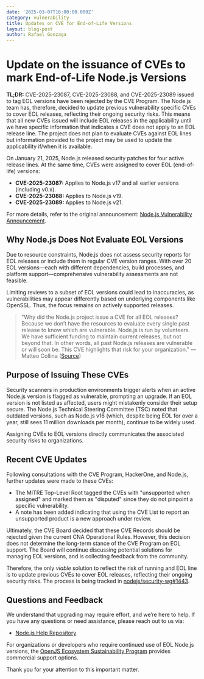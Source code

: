 ```yaml
---
date: '2025-03-07T16:00:00.000Z'
category: vulnerability
title: Updates on CVE for End-of-Life Versions
layout: blog-post
author: Rafael Gonzaga
---
```


# Update on the issuance of CVEs to mark End-of-Life Node.js Versions

**TL;DR:** CVE-2025-23087, CVE-2025-23088, and CVE-2025-23089 issued to
tag EOL versions have been rejected by the CVE Program.
The Node.js team has, therefore, decided to update previous vulnerability specific
CVEs to cover EOL releases, reflecting their ongoing security risks. This means that
all new CVEs issued will include EOL releases in the applicability until we have specific
information that indicates a CVE does not apply to an EOL release line. The project
does not plan to evaluate CVEs against EOL lines but information provided to the
project may be used to update the applicability if/when it is available.

On January 21, 2025, Node.js released security patches for four active release
lines. At the same time, CVEs were assigned to cover EOL (end-of-life) versions:

- **CVE-2025-23087:** Applies to Node.js v17 and all earlier versions (including v0.x).
- **CVE-2025-23088:** Applies to Node.js v19.
- **CVE-2025-23089:** Applies to Node.js v21.

For more details, refer to the original announcement: [Node.js Vulnerability Announcement](https://nodejs.org/en/blog/vulnerability/upcoming-cve-for-eol-versions).

## Why Node.js Does Not Evaluate EOL Versions

Due to resource constraints, Node.js does not assess security reports for EOL
releases or include them in regular CVE version ranges. With over 20 EOL
versions—each with different dependencies, build processes, and
platform support—comprehensive vulnerability assessments are not feasible.

Limiting reviews to a subset of EOL versions could lead to inaccuracies, as
vulnerabilities may appear differently based on underlying components like OpenSSL.
Thus, the focus remains on actively supported releases.

> "Why did the Node.js project issue a CVE for all EOL releases? Because we
> don’t have the resources to evaluate every single past release to know which
> are vulnerable. Node.js is run by volunteers. We have sufficient funding to
> maintain current releases, but not beyond that. In other words, all past Node.js
> releases are vulnerable or will soon be. This CVE highlights that risk for your
> organization."
> — Matteo Collina ([Source](https://x.com/matteocollina/status/1882892694722101326))

## Purpose of Issuing These CVEs

Security scanners in production environments trigger alerts when an active
Node.js version is flagged as vulnerable, prompting an upgrade. If an EOL
version is not listed as affected, users might mistakenly consider their setup
secure. The Node.js Technical Steering Committee (TSC) noted that outdated
versions, such as Node.js v16 (which, despite being EOL for over a year, still
sees 11 million downloads per month), continue to be widely used.

Assigning CVEs to EOL versions directly communicates the associated security
risks to organizations.

## Recent CVE Updates

Following consultations with the CVE Program, HackerOne, and Node.js, further
updates were made to these CVEs:

- The MITRE Top-Level Root tagged the CVEs with "unsupported when assigned" and marked them as "disputed" since they do not pinpoint a specific vulnerability.
- A note has been added indicating that using the CVE List to report an unsupported product is a new approach under review.

Ultimately, the CVE Board decided that these CVE Records should be rejected
given the current CNA Operational Rules. However, this decision does not
determine the long-term stance of the CVE Program on EOL support.
The Board will continue discussing potential solutions for managing EOL
versions, and is collecting feedback from the community.

Therefore, the only _viable_ solution to reflect the risk of running and EOL
line is to update previous CVEs to cover EOL releases, reflecting
their ongoing security risks. The process is being tracked in
[nodejs/security-wg#1443](https://github.com/nodejs/security-wg/issues/1443).

## Questions and Feedback

We understand that upgrading may require effort, and we’re here to help. If you have
any questions or need assistance, please reach out to us via:

- [Node.js Help Repository](https://github.com/nodejs/help)

For organizations or developers who require continued use of EOL Node.js versions,
the [OpenJS Ecosystem Sustainability Program](https://nodejs.org/en/about/previous-releases#commercial-support)
provides commercial support options.

Thank you for your attention to this important matter.
